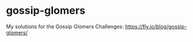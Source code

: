# gossip-glomers
My solutions for the Gossip Glomers Challenges: https://fly.io/blog/gossip-glomers/
